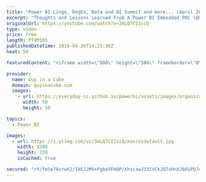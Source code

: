 ```yaml
---
title: "Power BI Lingo, RegEx, Data and BI Summit and more... (April 26, 2018)"
excerpt: "Thoughts and Lessons Learned From A Power BI Embedded POC (@mmarie) https://datasavvy.me/2018/04/25/thoughts-and-lessons-learned-from-a-power-bi-embedded-poc/  Introducing Lingo (@powerbitips) https://powerbi.tips/2018/04/introducing-lingo/  Regex in Power BI and Power Query in Excel with Java Script"
originalUrl: https://youtube.com/watch?v=3mLQ7CI1siQ
type: video
price: Free
length: PT4M16S
publishedDateTime: 2018-04-26T14:23:36Z
heat: 50

featuredContent: "<iframe width=\"800\" height=\"500\" frameborder=\"0\" src=\"https://www.youtube.com/embed/3mLQ7CI1siQ\" allow=\"accelerometer; autoplay; encrypted-media; gyroscope; picture-in-picture\" allowfullscreen></iframe>"

provider:
  name: Guy in a Cube
  domain: guyinacube.com
  images:
    - url: https://everyday-cc.github.io/powerbi/assets/images/organizations/guyinacube.com-50x50.jpg
      width: 50
      height: 50

topics:
  - Power BI

images:
  - url: https://i.ytimg.com/vi/3mLQ7CI1siQ/maxresdefault.jpg
    width: 1280
    height: 720
    isCached: true

secured: "rY/fm5e7AvrwX2/IkEJ2MV+PgbeVFHQP/XhscawJ33IVCkJQ7sHnXJ6O1PD7cekSLE8baRdACkYhCFIP9po/17yqB/x7HXBzKUWlDPjqpjMFDiMxWoYJZ6guMFKoYWVPhsS1heedCQbG22ty94IkQMuaLXux/j5IPgaIuHc8xmgAqJbslir+ft73fNd75yYfUlwAWFeHgWJ2+gTq6zwvlLIDFFSxg6IciVh26WvRAFMbLu95ckFP6g7G1YWYA5pegbGwNe0cTyGFdVyg3kU8EJbMjZ6kQjbHl4mFSxbbqzti8tmE6C0Q7aIrw2gCEBeic7A9EPE8EgM7lGgu1QFxneV+eWoiTLFboDdLSEfUT3a+0pAojpB9BUVckyUloOR62KMvUD5Fwm2yfl8+IHK7V8YJcFdIprwuwUw6oVsQJEg=;fOjfipXcSL0otjrwODVzZg=="
---
```


